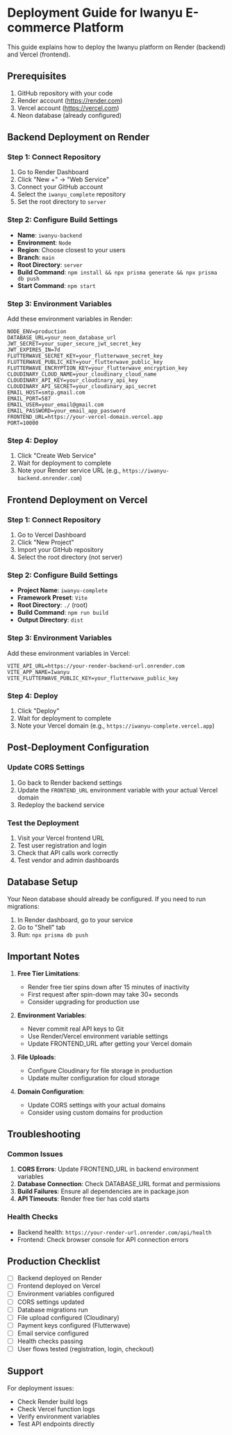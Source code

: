 # Deployment Guide for Iwanyu E-commerce Platform

This guide explains how to deploy the Iwanyu platform on Render (backend) and Vercel (frontend).

## Prerequisites

1. GitHub repository with your code
2. Render account (https://render.com)
3. Vercel account (https://vercel.com)
4. Neon database (already configured)

## Backend Deployment on Render

### Step 1: Connect Repository
1. Go to Render Dashboard
2. Click "New +" → "Web Service"
3. Connect your GitHub account
4. Select the `iwanyu_complete` repository
5. Set the root directory to `server`

### Step 2: Configure Build Settings
- **Name**: `iwanyu-backend`
- **Environment**: `Node`
- **Region**: Choose closest to your users
- **Branch**: `main`
- **Root Directory**: `server`
- **Build Command**: `npm install && npx prisma generate && npx prisma db push`
- **Start Command**: `npm start`

### Step 3: Environment Variables
Add these environment variables in Render:

```
NODE_ENV=production
DATABASE_URL=your_neon_database_url
JWT_SECRET=your_super_secure_jwt_secret_key
JWT_EXPIRES_IN=7d
FLUTTERWAVE_SECRET_KEY=your_flutterwave_secret_key
FLUTTERWAVE_PUBLIC_KEY=your_flutterwave_public_key
FLUTTERWAVE_ENCRYPTION_KEY=your_flutterwave_encryption_key
CLOUDINARY_CLOUD_NAME=your_cloudinary_cloud_name
CLOUDINARY_API_KEY=your_cloudinary_api_key
CLOUDINARY_API_SECRET=your_cloudinary_api_secret
EMAIL_HOST=smtp.gmail.com
EMAIL_PORT=587
EMAIL_USER=your_email@gmail.com
EMAIL_PASSWORD=your_email_app_password
FRONTEND_URL=https://your-vercel-domain.vercel.app
PORT=10000
```

### Step 4: Deploy
1. Click "Create Web Service"
2. Wait for deployment to complete
3. Note your Render service URL (e.g., `https://iwanyu-backend.onrender.com`)

## Frontend Deployment on Vercel

### Step 1: Connect Repository
1. Go to Vercel Dashboard
2. Click "New Project"
3. Import your GitHub repository
4. Select the root directory (not server)

### Step 2: Configure Build Settings
- **Project Name**: `iwanyu-complete`
- **Framework Preset**: `Vite`
- **Root Directory**: `./` (root)
- **Build Command**: `npm run build`
- **Output Directory**: `dist`

### Step 3: Environment Variables
Add these environment variables in Vercel:

```
VITE_API_URL=https://your-render-backend-url.onrender.com
VITE_APP_NAME=Iwanyu
VITE_FLUTTERWAVE_PUBLIC_KEY=your_flutterwave_public_key
```

### Step 4: Deploy
1. Click "Deploy"
2. Wait for deployment to complete
3. Note your Vercel domain (e.g., `https://iwanyu-complete.vercel.app`)

## Post-Deployment Configuration

### Update CORS Settings
1. Go back to Render backend settings
2. Update the `FRONTEND_URL` environment variable with your actual Vercel domain
3. Redeploy the backend service

### Test the Deployment
1. Visit your Vercel frontend URL
2. Test user registration and login
3. Check that API calls work correctly
4. Test vendor and admin dashboards

## Database Setup

Your Neon database should already be configured. If you need to run migrations:

1. In Render dashboard, go to your service
2. Go to "Shell" tab
3. Run: `npx prisma db push`

## Important Notes

1. **Free Tier Limitations**:
   - Render free tier spins down after 15 minutes of inactivity
   - First request after spin-down may take 30+ seconds
   - Consider upgrading for production use

2. **Environment Variables**:
   - Never commit real API keys to Git
   - Use Render/Vercel environment variable settings
   - Update FRONTEND_URL after getting your Vercel domain

3. **File Uploads**:
   - Configure Cloudinary for file storage in production
   - Update multer configuration for cloud storage

4. **Domain Configuration**:
   - Update CORS settings with your actual domains
   - Consider using custom domains for production

## Troubleshooting

### Common Issues

1. **CORS Errors**: Update FRONTEND_URL in backend environment variables
2. **Database Connection**: Check DATABASE_URL format and permissions
3. **Build Failures**: Ensure all dependencies are in package.json
4. **API Timeouts**: Render free tier has cold starts

### Health Checks

- Backend health: `https://your-render-url.onrender.com/api/health`
- Frontend: Check browser console for API connection errors

## Production Checklist

- [ ] Backend deployed on Render
- [ ] Frontend deployed on Vercel
- [ ] Environment variables configured
- [ ] CORS settings updated
- [ ] Database migrations run
- [ ] File upload configured (Cloudinary)
- [ ] Payment keys configured (Flutterwave)
- [ ] Email service configured
- [ ] Health checks passing
- [ ] User flows tested (registration, login, checkout)

## Support

For deployment issues:
- Check Render build logs
- Check Vercel function logs
- Verify environment variables
- Test API endpoints directly

